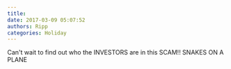 ```yaml
---
title: 
date: 2017-03-09 05:07:52
authors: Ripp
categories: Holiday
---
```


 Can't wait to find out who the INVESTORS are in this SCAM!!
SNAKES ON A PLANE